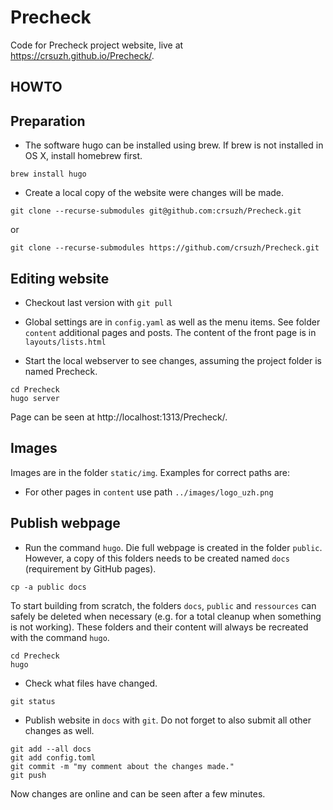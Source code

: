 # Precheck
Code for Precheck project website, live at https://crsuzh.github.io/Precheck/.

## HOWTO

## Preparation
- The software hugo can be installed using brew. If brew is not installed in OS X, install homebrew first.

```
brew install hugo
```

- Create a local copy of the website were changes will be made.

```
git clone --recurse-submodules git@github.com:crsuzh/Precheck.git
```

or

```
git clone --recurse-submodules https://github.com/crsuzh/Precheck.git
```

## Editing website

- Checkout last version with `git pull`

- Global settings are in `config.yaml` as well as the menu items. See folder `content` additional pages and posts. The content of the front page is in `layouts/lists.html`

- Start the local webserver to see changes, assuming the project folder is named Precheck.
```
cd Precheck
hugo server
```

Page can be seen at http://localhost:1313/Precheck/.

## Images

Images are in the folder `static/img`. Examples for correct paths are:
- For other pages in `content` use path `../images/logo_uzh.png`

## Publish webpage

- Run the command `hugo`. Die full webpage is created in the folder `public`. However, a copy of this folders needs to be created named `docs` (requirement by GitHub pages).

```
cp -a public docs
```

To start building from scratch, the folders `docs`, `public` and `ressources` can safely be deleted when necessary (e.g. for a total cleanup when something is not working). These folders and their content will always be recreated with the command `hugo`.

```
cd Precheck
hugo
```

- Check what files have changed.

```
git status
```

- Publish website in `docs` with `git`. Do not forget to also submit all other changes as well.

```
git add --all docs
git add config.toml
git commit -m "my comment about the changes made."
git push
```

Now changes are online and can be seen after a few minutes.
